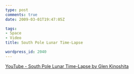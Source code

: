```yaml
---
type: post
comments: true
date: 2009-03-01T19:47:05Z

tags:
- Space
- Video
title: South Pole Lunar Time-Lapse

wordpress_id: 2040
---
```


[YouTube - South Pole Lunar Time-Lapse by Glen Kinoshita](http://www.youtube.com/watch?v=MXxfEOsMtoo)
